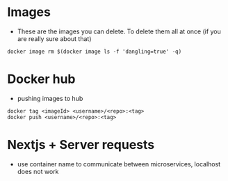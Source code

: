 # Images
- These are the <none> images you can delete. To delete them all at once (if you are really sure about that)
  
```
docker image rm $(docker image ls -f 'dangling=true' -q)
```

# Docker hub
- pushing images to hub
  
```
docker tag <imageId> <username>/<repo>:<tag>
docker push <username>/<repo>:<tag>
```

# Nextjs + Server requests

- use container name to communicate between microservices, localhost does not work

